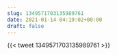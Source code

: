 ```yaml
---
slug: 1349571703135989761
date: 2021-01-14 04:19:02+00:00
draft: false
---
```


{{< tweet 1349571703135989761 >}}
